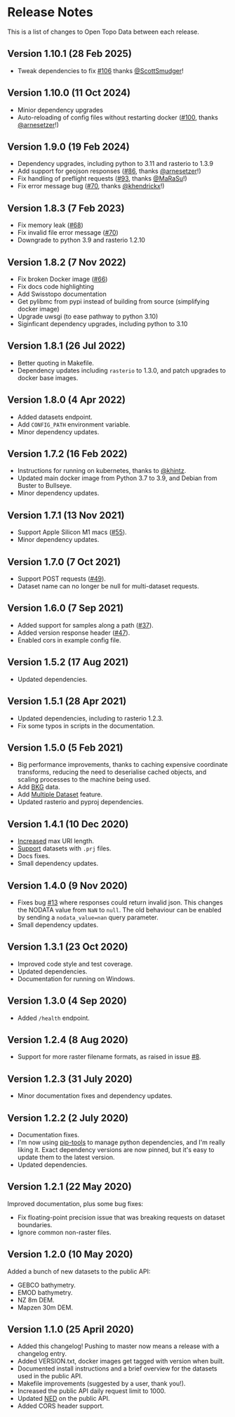 # Release Notes

This is a list of changes to Open Topo Data between each release.

## Version 1.10.1 (28 Feb 2025)
* Tweak dependencies to fix [#106](https://github.com/ajnisbet/opentopodata/issues/106) thanks [@ScottSmudger](https://github.com/ScottSmudger)!

## Version 1.10.0 (11 Oct 2024)
* Minior dependency upgrades
* Auto-reloading of config files without restarting docker ([#100](https://github.com/ajnisbet/opentopodata/pull/100), thanks [@arnesetzer](https://github.com/arnesetzer)!)


## Version 1.9.0 (19 Feb 2024)
* Dependency upgrades, including python to 3.11 and rasterio to 1.3.9
* Add support for geojson responses ([#86](https://github.com/ajnisbet/opentopodata/pull/86), thanks [@arnesetzer](https://github.com/arnesetzer)!)
* Fix handling of preflight requests ([#93](https://github.com/ajnisbet/opentopodata/issues/93), thanks [@MaRaSu](https://github.com/MaRaSu)!)
* Fix error message bug ([#70](https://github.com/ajnisbet/opentopodata/pull/70), thanks [@khendrickx](https://github.com/khendrickx)!)



## Version 1.8.3 (7 Feb 2023)

* Fix memory leak ([#68](https://github.com/ajnisbet/opentopodata/issues/68))
* Fix invalid file error message ([#70](https://github.com/ajnisbet/opentopodata/issues/70))
* Downgrade to python 3.9 and rasterio 1.2.10


## Version 1.8.2 (7 Nov 2022)

* Fix broken Docker image ([#66](https://github.com/ajnisbet/opentopodata/issues/66))
* Fix docs code highlighting
* Add Swisstopo documentation
* Get pylibmc from pypi instead of building from source (simplifying docker image)
* Upgrade uwsgi (to ease pathway to python 3.10)
* Siginficant dependency upgrades, including python to 3.10


## Version 1.8.1 (26 Jul 2022)

* Better quoting in Makefile.
* Dependency updates including `rasterio` to 1.3.0, and patch upgrades to docker base images.


## Version 1.8.0 (4 Apr 2022)

* Added datasets endpoint.
* Add `CONFIG_PATH` environment variable.
* Minor dependency updates.


## Version 1.7.2 (16 Feb 2022)

* Instructions for running on kubernetes, thanks to [@khintz](https://github.com/khintz).
* Updated main docker image from Python 3.7 to 3.9, and Debian from Buster to Bullseye.
* Minor dependency updates.


## Version 1.7.1 (13 Nov 2021)

* Support Apple Silicon M1 macs ([#55](https://github.com/ajnisbet/opentopodata/issues/55)).
* Minor dependency updates.


## Version 1.7.0 (7 Oct 2021)

* Support POST requests ([#49](https://github.com/ajnisbet/opentopodata/issues/49)).
* Dataset name can no longer be null for multi-dataset requests.



## Version 1.6.0 (7 Sep 2021)

* Added support for samples along a path ([#37](https://github.com/ajnisbet/opentopodata/issues/37)).
* Added version response header ([#47](https://github.com/ajnisbet/opentopodata/issues/47)).
* Enabled cors in example config file.

## Version 1.5.2 (17 Aug 2021)

* Updated dependencies.


## Version 1.5.1 (28 Apr 2021)

* Updated dependencies, including to rasterio 1.2.3.
* Fix some typos in scripts in the documentation.

## Version 1.5.0 (5 Feb 2021)

* Big performance improvements, thanks to caching expensive coordinate transforms, reducing the need to deserialise cached objects, and scaling processes to the machine being used.
* Add [BKG](datasets/bkg.md) data.
* Add [Multiple Dataset](notes/multiple-datasets.md) feature.
* Updated rasterio and pyproj dependencies.


## Version 1.4.1 (10 Dec 2020)

* [Increased](https://github.com/ajnisbet/opentopodata/issues/21) max URI length.
* [Support](https://github.com/ajnisbet/opentopodata/issues/19#issuecomment-741858650) datasets with `.prj` files.
* Docs fixes. 
* Small dependency updates.


## Version 1.4.0 (9 Nov 2020)

* Fixes bug [#13](https://github.com/ajnisbet/opentopodata/issues/13) where responses could return invalid json. This changes the NODATA value from `NaN` to `null`. The old behaviour can be enabled by sending a `nodata_value=nan` query parameter.
* Small dependency updates.

## Version 1.3.1 (23 Oct 2020)

* Improved code style and test coverage.
* Updated dependencies.
* Documentation for running on Windows.



## Version 1.3.0 (4 Sep 2020)

* Added `/health` endpoint.


## Version 1.2.4 (8 Aug 2020)

* Support for more raster filename formats, as raised in issue [#8](https://github.com/ajnisbet/opentopodata/issues/8).


## Version 1.2.3 (31 July 2020)

* Minor documentation fixes and dependency updates.


## Version 1.2.2 (2 July 2020)

* Documentation fixes.
* I'm now using [pip-tools](https://github.com/jazzband/pip-tools) to manage python dependencies, and I'm really liking it. Exact dependency versions are now pinned, but it's easy to update them to the latest version.
* Updated dependencies. 


## Version 1.2.1 (22 May 2020)

Improved documentation, plus some bug fixes:

* Fix floating-point precision issue that was breaking requests on dataset boundaries.
* Ignore common non-raster files.


## Version 1.2.0 (10 May 2020)

Added a bunch of new datasets to the public API:

* GEBCO bathymetry.
* EMOD bathymetry.
* NZ 8m DEM.
* Mapzen 30m DEM.


## Version 1.1.0 (25 April 2020)

* Added this changelog! Pushing to master now means a release with a changelog entry.
* Added VERSION.txt, docker images get tagged with version when built.
* Documented install instructions and a brief overview for the datasets used in the public API.
* Makefile improvements (suggested by a user, thank you!).
* Increased the public API daily request limit to 1000.
* Updated [NED](/datasets/ned/) on the public API.
* Added CORS header support.

